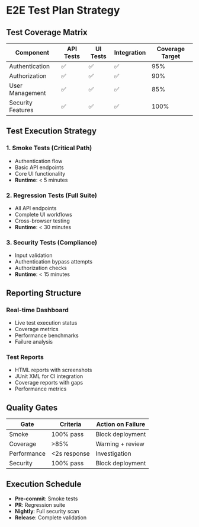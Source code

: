 # E2E Test Plan Strategy

## Test Coverage Matrix

| Component | API Tests | UI Tests | Integration | Coverage Target |
|-----------|-----------|----------|-------------|-----------------|
| Authentication | ✅ | ✅ | ✅ | 95% |
| Authorization | ✅ | ✅ | ✅ | 90% |
| User Management | ✅ | ✅ | ✅ | 85% |
| Security Features | ✅ | ✅ | ✅ | 100% |

## Test Execution Strategy

### 1. Smoke Tests (Critical Path)
- Authentication flow
- Basic API endpoints
- Core UI functionality
- **Runtime**: < 5 minutes

### 2. Regression Tests (Full Suite)
- All API endpoints
- Complete UI workflows
- Cross-browser testing
- **Runtime**: < 30 minutes

### 3. Security Tests (Compliance)
- Input validation
- Authentication bypass attempts
- Authorization checks
- **Runtime**: < 15 minutes

## Reporting Structure

### Real-time Dashboard
- Live test execution status
- Coverage metrics
- Performance benchmarks
- Failure analysis

### Test Reports
- HTML reports with screenshots
- JUnit XML for CI integration
- Coverage reports with gaps
- Performance metrics

## Quality Gates

| Gate | Criteria | Action on Failure |
|------|----------|-------------------|
| Smoke | 100% pass | Block deployment |
| Coverage | >85% | Warning + review |
| Performance | <2s response | Investigation |
| Security | 100% pass | Block deployment |

## Execution Schedule

- **Pre-commit**: Smoke tests
- **PR**: Regression suite
- **Nightly**: Full security scan
- **Release**: Complete validation
